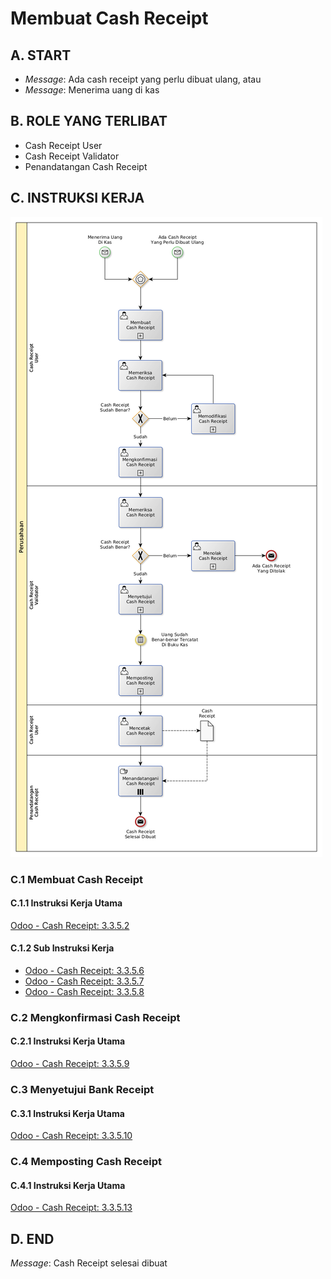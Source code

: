 # Membuat Cash Receipt

## <a name="input">A. START</a>

* *Message*: Ada cash receipt yang perlu dibuat ulang, atau
* *Message*: Menerima uang di kas

## <a name="role">B. ROLE YANG TERLIBAT</a>

* Cash Receipt User
* Cash Receipt Validator
* Penandatangan Cash Receipt

## <a name="instruksi">C. INSTRUKSI KERJA</a>

![](../img/prosedur-kerja/memproses-cash-receipt.png)

### C.1 Membuat Cash Receipt

#### C.1.1 Instruksi Kerja Utama

[Odoo - Cash Receipt: 3.3.5.2](../transaksi/cash-receipt/membuat.md)

#### C.1.2 Sub Instruksi Kerja

* [Odoo - Cash Receipt: 3.3.5.6](../transaksi/cash-receipt/membuat-detail-manual.md)
* [Odoo - Cash Receipt: 3.3.5.7](../transaksi/cash-receipt/line-modifikasi.md)
* [Odoo - Cash Receipt: 3.3.5.8](../transaksi/cash-receipt/line-hapus.md)

### C.2 Mengkonfirmasi Cash Receipt

#### C.2.1 Instruksi Kerja Utama

[Odoo - Cash Receipt: 3.3.5.9](../transaksi/cash-receipt/konfirmasi.md)

### C.3 Menyetujui Bank Receipt

#### C.3.1 Instruksi Kerja Utama

[Odoo - Cash Receipt: 3.3.5.10](../transaksi/cash-receipt/approve.md)

### C.4 Memposting Cash Receipt

#### C.4.1 Instruksi Kerja Utama

[Odoo - Cash Receipt: 3.3.5.13](../transaksi/cash-receipt/post.md)

## <a name="input">D. END</a>

*Message*: Cash Receipt selesai dibuat

